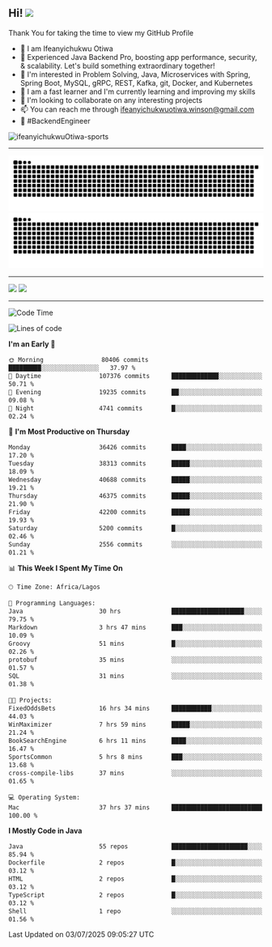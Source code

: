 <!-- BLOG-POST-LIST:START --><!-- BLOG-POST-LIST:END -->

## Hi! <img src="https://media.giphy.com/media/hvRJCLFzcasrR4ia7z/giphy.gif" width="4%"> 

Thank You for taking the time to view my GitHub Profile

- 👋 I am Ifeanyichukwu Otiwa
- 🚀 Experienced Java Backend Pro, boosting app performance, security, & scalability. Let's build something extraordinary together!
- 👀 I'm interested in Problem Solving, Java, Microservices with Spring, Spring Boot, MySQL, gRPC, REST, Kafka, git, Docker, and Kubernetes
- 🌱 I am a fast learner and I'm currently learning and improving my skills
- 💞️ I'm looking to collaborate on any interesting projects
- 📫 You can reach me through ifeanyichukwuotiwa.winson@gmail.com
- 🚀 #BackendEngineer

<p align="left" marginTop="10px"> <img src="https://komarev.com/ghpvc/?username=ifeanyichukwuOtiwa-sports&label=Profile%20views&color=0e75b6&style=for-the-badge" alt="ifeanyichukwuOtiwa-sports" /> </p>

***

<!--🐍📈SNAKEGRAPH / 🌐WEBSITE: https://github.com/Platane/snk -->
![github contribution grid snake animation](https://raw.githubusercontent.com/ifeanyichukwuOtiwa-sports/ifeanyichukwuOtiwa-sports/output/github-contribution-grid-snake-dark.svg#gh-dark-mode-only)![github contribution grid snake animation](https://raw.githubusercontent.com/ifeanyichukwuOtiwa-sports/ifeanyichukwuOtiwa-sports/output/github-contribution-grid-snake.svg#gh-light-mode-only)

***

<p float="left">
  <img float="left" src="https://github-readme-stats.vercel.app/api?username=ifeanyichukwuOtiwa-sports&count_private=true&include_all_commits=true&theme=react&show_icons=true" />
  <img float="right" src="https://github-readme-stats.vercel.app/api/top-langs/?username=ifeanyichukwuOtiwa-sports&layout=compact&show_icons=true&theme=react" /> 
</p>

***



<!--START_SECTION:waka-->
![Code Time](http://img.shields.io/badge/Code%20Time-3%2C913%20hrs%2050%20mins-blue)

![Lines of code](https://img.shields.io/badge/From%20Hello%20World%20I%27ve%20Written-56.6%20million%20lines%20of%20code-blue)

**I'm an Early 🐤** 

```text
🌞 Morning                80406 commits       █████████░░░░░░░░░░░░░░░░   37.97 % 
🌆 Daytime                107376 commits      █████████████░░░░░░░░░░░░   50.71 % 
🌃 Evening                19235 commits       ██░░░░░░░░░░░░░░░░░░░░░░░   09.08 % 
🌙 Night                  4741 commits        █░░░░░░░░░░░░░░░░░░░░░░░░   02.24 % 
```
📅 **I'm Most Productive on Thursday** 

```text
Monday                   36426 commits       ████░░░░░░░░░░░░░░░░░░░░░   17.20 % 
Tuesday                  38313 commits       █████░░░░░░░░░░░░░░░░░░░░   18.09 % 
Wednesday                40688 commits       █████░░░░░░░░░░░░░░░░░░░░   19.21 % 
Thursday                 46375 commits       █████░░░░░░░░░░░░░░░░░░░░   21.90 % 
Friday                   42200 commits       █████░░░░░░░░░░░░░░░░░░░░   19.93 % 
Saturday                 5200 commits        █░░░░░░░░░░░░░░░░░░░░░░░░   02.46 % 
Sunday                   2556 commits        ░░░░░░░░░░░░░░░░░░░░░░░░░   01.21 % 
```


📊 **This Week I Spent My Time On** 

```text
🕑︎ Time Zone: Africa/Lagos

💬 Programming Languages: 
Java                     30 hrs              ████████████████████░░░░░   79.75 % 
Markdown                 3 hrs 47 mins       ███░░░░░░░░░░░░░░░░░░░░░░   10.09 % 
Groovy                   51 mins             █░░░░░░░░░░░░░░░░░░░░░░░░   02.26 % 
protobuf                 35 mins             ░░░░░░░░░░░░░░░░░░░░░░░░░   01.57 % 
SQL                      31 mins             ░░░░░░░░░░░░░░░░░░░░░░░░░   01.38 % 

🐱‍💻 Projects: 
FixedOddsBets            16 hrs 34 mins      ███████████░░░░░░░░░░░░░░   44.03 % 
WinMaximizer             7 hrs 59 mins       █████░░░░░░░░░░░░░░░░░░░░   21.24 % 
BookSearchEngine         6 hrs 11 mins       ████░░░░░░░░░░░░░░░░░░░░░   16.47 % 
SportsCommon             5 hrs 8 mins        ███░░░░░░░░░░░░░░░░░░░░░░   13.68 % 
cross-compile-libs       37 mins             ░░░░░░░░░░░░░░░░░░░░░░░░░   01.65 % 

💻 Operating System: 
Mac                      37 hrs 37 mins      █████████████████████████   100.00 % 
```

**I Mostly Code in Java** 

```text
Java                     55 repos            █████████████████████░░░░   85.94 % 
Dockerfile               2 repos             █░░░░░░░░░░░░░░░░░░░░░░░░   03.12 % 
HTML                     2 repos             █░░░░░░░░░░░░░░░░░░░░░░░░   03.12 % 
TypeScript               2 repos             █░░░░░░░░░░░░░░░░░░░░░░░░   03.12 % 
Shell                    1 repo              ░░░░░░░░░░░░░░░░░░░░░░░░░   01.56 % 
```




 Last Updated on 03/07/2025 09:05:27 UTC
<!--END_SECTION:waka-->

<!--
<p align="center">
![trophy](https://github-profile-trophy.vercel.app/?username=ifeanyichukwuOtiwa-sports&theme=onedark) (https://github.com/ryo-ma/github-profile-trophy)
</p>
-->

<!---
ifeanyi-otiwa/ifeanyi-otiwa is a ✨ special ✨ repository because its `README.md` (this file) appears on your GitHub profile.
You can click the Preview link to take a look at your changes.
--->
